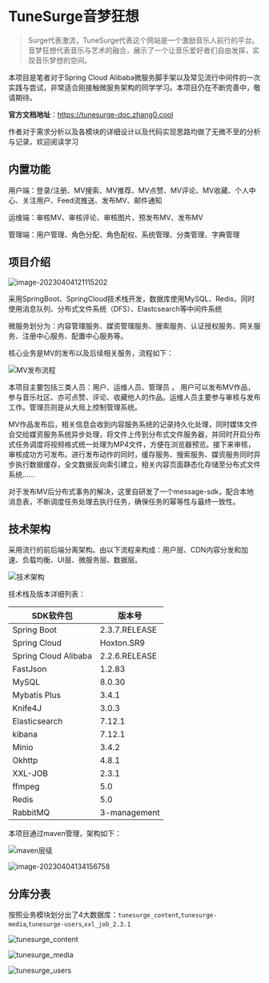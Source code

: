 # TuneSurge音梦狂想

> Surge代表激流，TuneSurge代表这个网站是一个激励音乐人前行的平台。音梦狂想代表音乐与艺术的融合，展示了一个让音乐爱好者们自由发挥，实现音乐梦想的空间。

本项目是笔者对于Spring Cloud Alibaba微服务脚手架以及常见流行中间件的一次实践与尝试，非常适合刚接触微服务架构的同学学习。本项目仍在不断完善中，敬请期待。

**官方文档地址**：https://tunesurge-doc.zhang0.cool

作者对于需求分析以及各模块的详细设计以及代码实现思路均做了无微不至的分析与记录，欢迎阅读学习

## 内置功能

用户端：登录/注册、MV搜索、MV推荐、MV点赞、MV评论、MV收藏、个人中心、关注用户、Feed流推送、发布MV、邮件通知

运维端：审核MV、审核评论、审核图片、预发布MV、发布MV

管理端：用户管理、角色分配、角色配权、系统管理、分类管理、字典管理

## 项目介绍

![image-20230404121115202](https://0-bit.oss-cn-beijing.aliyuncs.com/image-20230404121115202.png)

采用SpringBoot、SpringCloud技术栈开发，数据库使用MySQL、Redis，同时使用消息队列、分布式文件系统（DFS）、Elastcsearch等中间件系统

微服务划分为：内容管理服务、媒资管理服务、搜索服务、认证授权服务、网关服务、注册中心服务、配置中心服务等。

核心业务是MV的发布以及后续相关服务，流程如下：

![MV发布流程](https://0-bit.oss-cn-beijing.aliyuncs.com/MV发布流程.png)

本项目主要包括三类人员：用户、运维人员、管理员 。 用户可以发布MV作品，参与音乐社区、亦可点赞、评论、收藏他人的作品。运维人员主要参与审核与发布工作。管理员则是从大局上控制管理系统。

MV作品发布后，相关信息会收到内容服务系统的记录持久化处理，同时媒体文件会交给媒资服务系统异步处理，将文件上传到分布式文件服务器，并同时开启分布式任务调度将视频格式统一处理为MP4文件，方便在浏览器预览。接下来审核，审核成功方可发布。进行发布动作的同时，缓存服务、搜索服务、媒资服务同时异步执行数据缓存，全文数据反向索引建立，相关内容页面静态化存储至分布式文件系统......

对于发布MV后分布式事务的解决，这里自研发了一个message-sdk，配合本地消息表，不断调度任务处理去执行任务，确保任务的幂等性与最终一致性。

## 技术架构

采用流行的前后端分离架构。由以下流程来构成：用户层、CDN内容分发和加速、负载均衡、UI层、微服务层、数据层。

![技术架构](https://0-bit.oss-cn-beijing.aliyuncs.com/技术架构.png)

技术栈及版本详细列表：

| SDK软件包            | 版本号        |
| -------------------- | ------------- |
| Spring Boot          | 2.3.7.RELEASE |
| Spring Cloud         | Hoxton.SR9    |
| Spring Cloud Alibaba | 2.2.6.RELEASE |
| FastJson             | 1.2.83        |
| MySQL                | 8.0.30        |
| Mybatis Plus         | 3.4.1         |
| Knife4J              | 3.0.3         |
| Elasticsearch        | 7.12.1        |
| kibana               | 7.12.1        |
| Minio                | 3.4.2         |
| Okhttp               | 4.8.1         |
| XXL-JOB              | 2.3.1         |
| ffmpeg               | 5.0           |
| Redis                | 5.0           |
| RabbitMQ             | 3-management  |

本项目通过maven管理，架构如下：

![maven层级](https://0-bit.oss-cn-beijing.aliyuncs.com/maven层级.png)

![image-20230404134156758](https://0-bit.oss-cn-beijing.aliyuncs.com/image-20230404134156758.png)

## 分库分表

按照业务模块划分出了4大数据库：`tunesurge_content`,`tunesurge-media`,`tunesurge-users`,`xxl_job_2.3.1`

![tunesurge_content](https://0-bit.oss-cn-beijing.aliyuncs.com/tunesurge_content.png)

![tunesurge_media](https://0-bit.oss-cn-beijing.aliyuncs.com/tunesurge_media.png)

![tunesurge_users](https://0-bit.oss-cn-beijing.aliyuncs.com/tunesurge_users.png)
